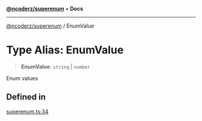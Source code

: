 [**@ncoderz/superenum**](../README.md) • **Docs**

***

[@ncoderz/superenum](../globals.md) / EnumValue

# Type Alias: EnumValue

> **EnumValue**: `string` \| `number`

Enum values

## Defined in

[superenum.ts:34](https://github.com/ncoderz/superenum/blob/d33bc410e0367e18d55ed211c0ba0541eb217d41/src/superenum.ts#L34)
